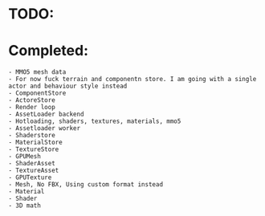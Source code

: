 # TODO:
	
	
# Completed:
	- MMO5 mesh data
	- For now fuck terrain and componentn store. I am going with a single actor and behaviour style instead
	- ComponentStore
	- ActoreStore
	- Render loop
	- AssetLoader backend
	- Hotloading, shaders, textures, materials, mmo5
	- Assetloader worker
	- Shaderstore
	- MaterialStore
	- TextureStore
	- GPUMesh
	- ShaderAsset
	- TextureAsset
	- GPUTexture
	- Mesh, No FBX, Using custom format instead
	- Material
	- Shader
	- 3D math